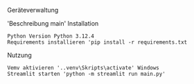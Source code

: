 Geräteverwaltung

'Beschreibung main'
Installation

    Python Version Python 3.12.4
    Requirements installieren 'pip install -r requirements.txt

Nutzung

    Vemv aktivieren '..venv\Skripts\activate' Windows
    Streamlit starten 'python -m streamlit run main.py'
